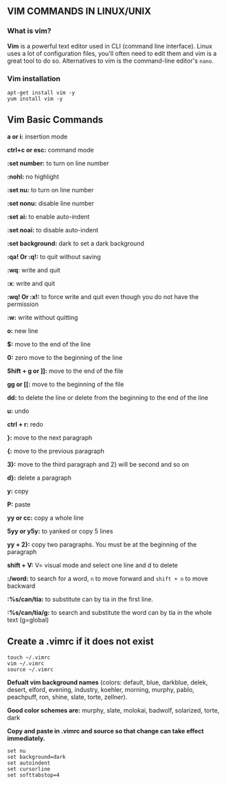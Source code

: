 ## VIM COMMANDS IN LINUX/UNIX

### What is vim?
**Vim** is a powerful text editor used in CLI (command line interface). Linux uses a lot of configuration files, you'll often need to edit them and vim is a great tool to do so. Alternatives to vim is the command-line editor's `nano`.

### Vim installation
```
apt-get install vim -y
yum install vim -y
```

## Vim Basic Commands
**a or i:** insertion mode          	          

**ctrl+c or esc:** command mode

**:set number:** to turn on line number

**:nohl:** no highlight

**:set nu:** to turn on line number

**:set nonu:** disable line number

**:set ai:** to enable auto-indent

**:set noai:** to disable auto-indent

**:set background:** dark to  set a dark background

**:qa! Or :q!:** to quit without saving

**:wq**: write and quit

**:x**: write and quit

**:wq! Or :x!:** to force write and quit even though you do not have the permission

**:w:** write without quitting

**o:** new line

**$:** move to the end of the line

**0:** zero move to the beginning of the line

**Shift + g or ]]:** move to the end of the file

**gg or [[:** move to the beginning of the file

**dd:** to delete the line or delete from the beginning to the end of the line

**u:** undo

**ctrl + r:** redo

**}:** move to the next paragraph

**{:** move to the previous paragraph

**3}:** move to the third paragraph and 2} will be second and so on

**d}:** delete a paragraph

**y:** copy

**P:** paste

**yy or cc:** copy a whole line

**5yy or y5y:** to yanked or copy 5 lines

**yy + 2}:** copy two paragraphs. You must be at the beginning of the paragraph

**shift + V:**  V= visual mode and select one line and d to delete

**:/word:** to search for a word, `n` to move forward and `shift + n` to move backward

**:%s/can/tia:** to substitute can by tia in the first line.

**:%s/can/tia/g:** to search and substitute the word can by tia in the whole text (g=global)


## Create a .vimrc if it does not exist
```
touch ~/.vimrc
vim ~/.vimrc
source ~/.vimrc
```
       
**Defualt vim background names**
(colors: default, blue, darkblue, delek, desert, elford, evening, industry, koehler, morning, murphy, pablo, peachpuff, ron, shine, slate, torte, zellner).

**Good color schemes are:** murphy, slate, molokai, badwolf, solarized, torte, dark 

**Copy and paste in .vimrc and source so that change can take effect immediately.**
```
set nu
set background=dark
set autoindent
set cursorline
set softtabstop=4
```

